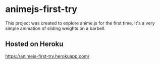 # animejs-first-try

This project was created to explore anime.js for the first time. It's a very simple animation of sliding weights on a barbell.

## Hosted on Heroku
https://animejs-first-try.herokuapp.com/

